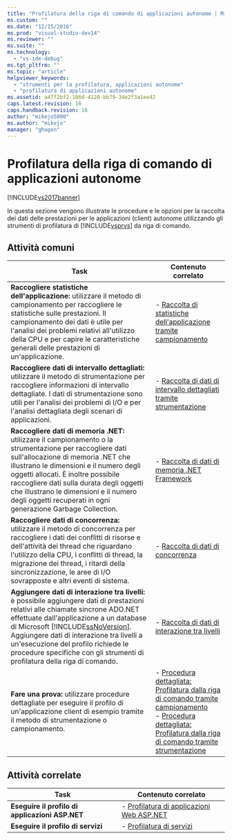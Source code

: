 ```yaml
---
title: "Profilatura della riga di comando di applicazioni autonome | Microsoft Docs"
ms.custom: ""
ms.date: "12/15/2016"
ms.prod: "visual-studio-dev14"
ms.reviewer: ""
ms.suite: ""
ms.technology: 
  - "vs-ide-debug"
ms.tgt_pltfrm: ""
ms.topic: "article"
helpviewer_keywords: 
  - "strumenti per la profilatura, applicazioni autonome"
  - "profilatura di applicazioni autonome"
ms.assetid: a47f2bf2-186d-4120-bb79-34e2f3a1ee42
caps.latest.revision: 16
caps.handback.revision: 16
author: "mikejo5000"
ms.author: "mikejo"
manager: "ghogen"
---
```

# Profilatura della riga di comando di applicazioni autonome
[!INCLUDE[vs2017banner](../code-quality/includes/vs2017banner.md)]

In questa sezione vengono illustrate le procedure e le opzioni per la raccolta dei dati delle prestazioni per le applicazioni \(client\) autonome utilizzando gli strumenti di profilatura di [!INCLUDE[vsprvs](../code-quality/includes/vsprvs_md.md)] da riga di comando.  
  
## Attività comuni  
  
|Task|Contenuto correlato|  
|----------|-------------------------|  
|**Raccogliere statistiche dell'applicazione:** utilizzare il metodo di campionamento per raccogliere le statistiche sulle prestazioni.  Il campionamento dei dati è utile per l'analisi dei problemi relativi all'utilizzo della CPU e per capire le caratteristiche generali delle prestazioni di un'applicazione.|-   [Raccolta di statistiche dell'applicazione tramite campionamento](../profiling/collecting-application-statistics-for-stand-alone-applications-by-using-the-profiler-command-line.md)|  
|**Raccogliere dati di intervallo dettagliati:** utilizzare il metodo di strumentazione per raccogliere informazioni di intervallo dettagliate.  I dati di strumentazione sono utili per l'analisi dei problemi di I\/O e per l'analisi dettagliata degli scenari di applicazioni.|-   [Raccolta di dati di intervallo dettagliati tramite strumentazione](../profiling/collecting-detailed-timing-data-for-a-stand-alone-application-by-using-the-profiler-command-line.md)|  
|**Raccogliere dati di memoria .NET:** utilizzare il campionamento o la strumentazione per raccogliere dati sull'allocazione di memoria .NET che illustrano le dimensioni e il numero degli oggetti allocati.  È inoltre possibile raccogliere dati sulla durata degli oggetti che illustrano le dimensioni e il numero degli oggetti recuperati in ogni generazione Garbage Collection.|-   [Raccolta di dati di memoria .NET Framework](../profiling/collecting-dotnet-framework-memory-data-for-stand-alone-applications-by-using-the-profiler-command-line.md)|  
|**Raccogliere dati di concorrenza:** utilizzare il metodo di concorrenza per raccogliere i dati dei conflitti di risorse e dell'attività dei thread che riguardano l'utilizzo della CPU, i conflitti di thread, la migrazione dei thread, i ritardi della sincronizzazione, le aree di I\/O sovrapposte e altri eventi di sistema.|-   [Raccolta di dati di concorrenza](../profiling/collecting-concurrency-data-for-stand-alone-applications-by-using-the-profiler-command-line.md)|  
|**Aggiungere dati di interazione tra livelli:** è possibile aggiungere dati di prestazioni relativi alle chiamate sincrone ADO.NET effettuate dall'applicazione a un database di Microsoft [!INCLUDE[ssNoVersion](../data-tools/includes/ssnoversion_md.md)].  Aggiungere dati di interazione tra livelli a un'esecuzione del profilo richiede le procedure specifiche con gli strumenti di profilatura della riga di comando.|-   [Raccolta di dati di interazione tra livelli](../profiling/adding-tier-interaction-data-from-the-command-line.md)|  
|**Fare una prova:**  utilizzare procedure dettagliate per eseguire il profilo di un'applicazione client di esempio tramite il metodo di strumentazione o campionamento.|-   [Procedura dettagliata: Profilatura dalla riga di comando tramite campionamento](../profiling/walkthrough-command-line-profiling-using-sampling.md)<br />-   [Procedura dettagliata: Profilatura dalla riga di comando tramite strumentazione](../profiling/walkthrough-command-line-profiling-using-instrumentation.md)|  
  
## Attività correlate  
  
|Task|Contenuto correlato|  
|----------|-------------------------|  
|**Eseguire il profilo di applicazioni ASP.NET**|-   [Profilatura di applicazioni Web ASP.NET](../profiling/command-line-profiling-of-aspnet-web-applications.md)|  
|**Eseguire il profilo di servizi**|-   [Profilatura di servizi](../profiling/command-line-profiling-of-services.md)|